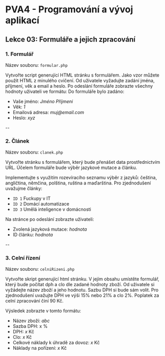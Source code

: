 # PVA4 - Programování a vývoj aplikací
## Lekce 03: Formuláře a jejich zpracování
### 1. Formulář
Název souboru: `formular.php`

Vytvořte script generující HTML stránku s formulářem. Jako vzor můžete použít HTML z minulého cvičení. Od uživatele vyžadujte zadání jména, příjmení, věk a email a heslo.
Po odeslání formuláře zobrazte všechny hodnoty uživateli ve formátu:
Do formuláře bylo zadáno:
* Vaše jméno: _Jméno Příjmeni_
* Věk: _1_
* Emailová adresa: _muj@email.com_
* Heslo: _xyz_


--
### 2. Článek
Název souboru: `clanek.php`

Vytvořte stránku s formulářem, který bude přenášet data prostřednictvím URL. Účelem formuláře bude výběr jazykové mutace a článku.

Implementujte s využitím rozevíracího seznamu výběr z jazyků: čeština, angličtina, němčina, polština, ruština a maďarština.
Pro zjednodušení uvažujme články:
* `ID 1` Fuckupy v IT 
* `ID 2` Domácí automatizace 
* `ID 3` Umělá inteligence v domácnosti 


Na stránce po odeslání zobrazte uživateli:
* Zvolená jazyková mutace: _hodnota_
* ID článku: _hodnota_


--
### 3. Celní řízení
Název souboru: `celniRizeni.php`

Vytvořte skript generující html stránku. V jejím obsahu umístěte formulář, který bude počítat dph a clo dle zadané hodnoty zboží.
Od uživatele si vyžádejte název zboží a jeho hodnotu. Sazbu DPH si bude sám volit. Pro zjednodušení uvažujte DPH ve výši 15% nebo 21% a clo 2%. Poplatek za celní zpracování činí 90 Kč.

Výsledek zobrazte v tomto formátu:
* Název zboží: _abc_
* Sazba DPH: x %
* DPH: _x_ Kč
* Clo: _x_ Kč
* Celkové náklady k úhradě za dovoz: _x_ Kč
* Náklady na pořízení: _x_ Kč


### 